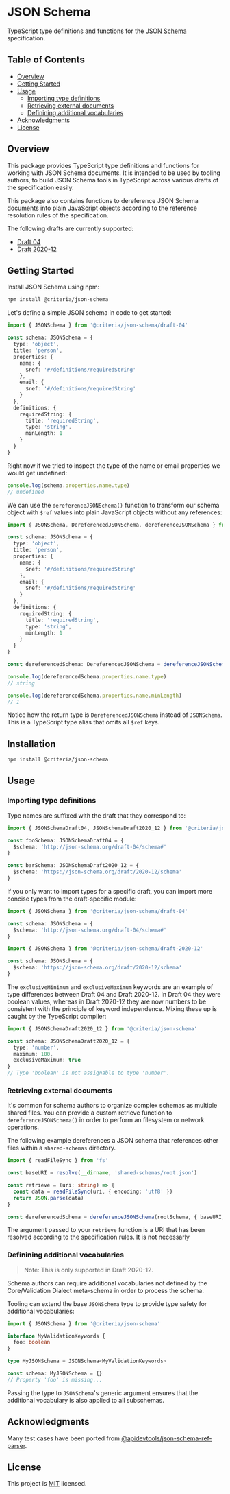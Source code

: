 # JSON Schema

TypeScript type definitions and functions for the [JSON Schema](https://json-schema.org/) specification.

## Table of Contents

- [Overview](#overview)
- [Getting Started](#getting-started)
- [Usage](#usage)
  - [Importing type definitions](#importing-type-definitions)
  - [Retrieving external documents](#retrieving-external-documents)
  - [Definining additional vocabularies](#definining-additional-vocabularies)
- [Acknowledgments](#acknowledgments)
- [License](#license)

## Overview

This package provides TypeScript type definitions and functions for working with JSON Schema documents. It is intended to be used by tooling authors, to build JSON Schema tools in TypeScript across various drafts of the specification easily.

This package also contains functions to dereference JSON Schema documents into plain JavaScript objects according to the reference resolution rules of the specification.

The following drafts are currently supported:

- [Draft 04](https://json-schema.org/specification-links.html#draft-4)
- [Draft 2020-12](https://json-schema.org/specification-links.html#2020-12)

## Getting Started

Install JSON Schema using npm:

```sh
npm install @criteria/json-schema
```

Let's define a simple JSON schema in code to get started:

```ts
import { JSONSchema } from '@criteria/json-schema/draft-04'

const schema: JSONSchema = {
  type: 'object',
  title: 'person',
  properties: {
    name: {
      $ref: '#/definitions/requiredString'
    },
    email: {
      $ref: '#/definitions/requiredString'
    }
  },
  definitions: {
    requiredString: {
      title: 'requiredString',
      type: 'string',
      minLength: 1
    }
  }
}
```

Right now if we tried to inspect the type of the name or email properties we would get undefined:

```ts
console.log(schema.properties.name.type)
// undefined
```

We can use the `dereferenceJSONSchema()` function to transform our schema object with `$ref` values into plain JavaScript objects without any references:

```ts
import { JSONSchema, DereferencedJSONSchema, dereferenceJSONSchema } from '@criteria/json-schema/draft-04'

const schema: JSONSchema = {
  type: 'object',
  title: 'person',
  properties: {
    name: {
      $ref: '#/definitions/requiredString'
    },
    email: {
      $ref: '#/definitions/requiredString'
    }
  },
  definitions: {
    requiredString: {
      title: 'requiredString',
      type: 'string',
      minLength: 1
    }
  }
}

const dereferencedSchema: DereferencedJSONSchema = dereferenceJSONSchema(schema)

console.log(dereferencedSchema.properties.name.type)
// string

console.log(dereferencedSchema.properties.name.minLength)
// 1
```

Notice how the return type is `DereferencedJSONSchema` instead of `JSONSchema`. This is a TypeScript type alias that omits all `$ref` keys.

## Installation

```sh
npm install @criteria/json-schema
```

## Usage

### Importing type definitions

Type names are suffixed with the draft that they correspond to:

```ts
import { JSONSchemaDraft04, JSONSchemaDraft2020_12 } from '@criteria/json-schema'

const fooSchema: JSONSchemaDraft04 = {
  $schema: 'http://json-schema.org/draft-04/schema#'
}

const barSchema: JSONSchemaDraft2020_12 = {
  $schema: 'https://json-schema.org/draft/2020-12/schema'
}
```

If you only want to import types for a specific draft, you can import more concise types from the draft-specific module:

```ts
import { JSONSchema } from '@criteria/json-schema/draft-04'

const schema: JSONSchema = {
  $schema: 'http://json-schema.org/draft-04/schema#'
}
```

```ts
import { JSONSchema } from '@criteria/json-schema/draft-2020-12'

const schema: JSONSchema = {
  $schema: 'https://json-schema.org/draft/2020-12/schema'
}
```

The `exclusiveMinimum` and `exclusiveMaximum` keywords are an example of type differences between Draft 04 and Draft 2020-12. In Draft 04 they were boolean values, whereas in Draft 2020-12 they are now numbers to be consistent with the principle of keyword independence. Mixing these up is caught by the TypeScript compiler:

```ts
import { JSONSchemaDraft2020_12 } from '@criteria/json-schema'

const schema: JSONSchemaDraft2020_12 = {
  type: 'number',
  maximum: 100,
  exclusiveMaximum: true
}
// Type 'boolean' is not assignable to type 'number'.
```

### Retrieving external documents

It's common for schema authors to organize complex schemas as multiple shared files. You can provide a custom retrieve function to `dereferenceJSONSchema()` in order to perform an filesystem or network operations.

The following example dereferences a JSON schema that references other files within a `shared-schemas` directory.

```ts
import { readFileSync } from 'fs'

const baseURI = resolve(__dirname, 'shared-schemas/root.json')

const retrieve = (uri: string) => {
  const data = readFileSync(uri, { encoding: 'utf8' })
  return JSON.parse(data)
}

const dereferencedSchema = dereferenceJSONSchema(rootSchema, { baseURI, retrieve })
```

The argument passed to your `retrieve` function is a URI that has been resolved according to the specification rules. It is not necessarly

### Definining additional vocabularies

> Note: This is only supported in Draft 2020-12.

Schema authors can require additional vocabularies not defined by the Core/Validation Dialect meta-schema in order to process the schema.

Tooling can extend the base `JSONSchema` type to provide type safety for additional vocabularies:

```ts
import { JSONSchema } from '@criteria/json-schema'

interface MyValidationKeywords {
  foo: boolean
}

type MyJSONSchema = JSONSchema<MyValidationKeywords>

const schema: MyJSONSchema = {}
// Property 'foo' is missing...
```

Passing the type to `JSONSchema`'s generic argument ensures that the additional vocabulary is also applied to all subschemas.

## Acknowledgments

Many test cases have been ported from [@apidevtools/json-schema-ref-parser](https://apitools.dev/json-schema-ref-parser/).

## License

This project is [MIT](https://github.com/criteria-labs/criteria-api-tools/blob/main/packages/criteria-json-schema/LICENSE) licensed.
